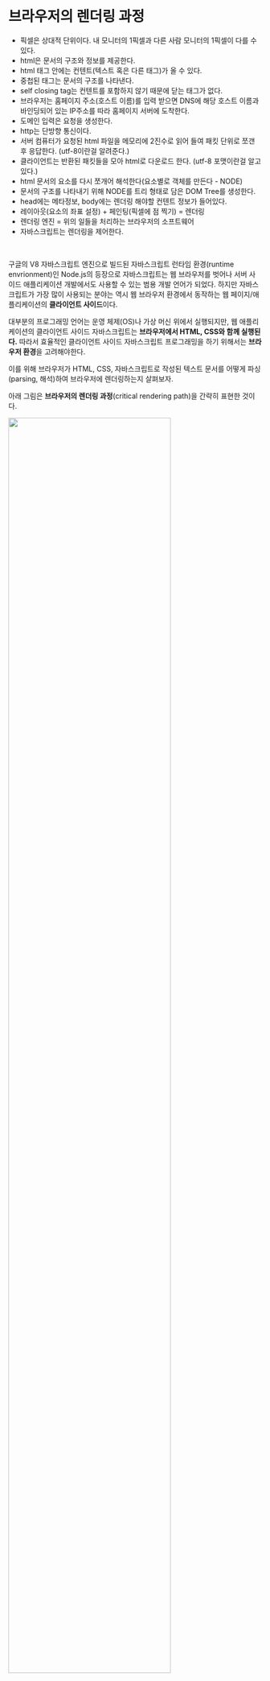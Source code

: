 # 브라우저의 렌더링 과정

* 픽셀은 상대적 단위이다. 내 모니터의 1픽셀과 다른 사람 모니터의 1픽셀이 다를 수 있다.
* html은 문서의 구조와 정보를 제공한다.
* html 태그 안에는 컨텐트(텍스트 혹은 다른 태그)가 올 수 있다.
* 중첩된 태그는 문서의 구조를 나타낸다.
* self closing tag는 컨텐트를 포함하지 않기 때문에 닫는 태그가 없다.
* 브라우저는 홈페이지 주소(호스트 이름)를 입력 받으면 DNS에 해당 호스트 이름과 바인딩되어 있는 IP주소를 따라 홈페이지 서버에 도착한다.
* 도메인 입력은 요청을 생성한다.
* http는 단방향 통신이다.
* 서버 컴퓨터가 요청된 html 파일을 메모리에 2진수로 읽어 들여 패킷 단위로 쪼갠 후 응답한다. (utf-8이란걸 알려준다.)
* 클라이언트는 반환된 패킷들을 모아 html로 다운로드 한다. (utf-8 포맷이란걸 알고있다.)
* html 문서의 요소를 다시 쪼개어 해석한다(요소별로 객체를 만든다 - NODE)
* 문서의 구조를 나타내기 위해 NODE를 트리 형태로 담은 DOM Tree를 생성한다.
* head에는 메타정보, body에는 렌더링 해야할 컨텐트 정보가 들어있다.
* 레이아웃(요소의 좌표 설정) + 페인팅(픽셀에 점 찍기) = 렌더링
* 렌더링 엔진 = 위의 일들을 처리하는 브라우저의 소프트웨어
* 자바스크립트는 렌더링을 제어한다.

&nbsp;  

구글의 V8 자바스크립트 엔진으로 빌드된 자바스크립트 런타임 환경(runtime envrionment)인 Node.js의 등장으로 자바스크립트는 웹 브라우저를 벗어나 서버 사이드 애플리케이션 개발에서도 사용할 수 있는 범용 개발 언어가 되었다. 하지만 자바스크립트가 가장 많이 사용되는 분야는 역시 웹 브라우저 환경에서 동작하는 웹 페이지/애플리케이션의 **클라이언트 사이드**이다.

대부분의 프로그래밍 언어는 운영 체제(OS)나 가상 머신 위에서 실행되지만, 웹 애플리케이션의 클라이언트 사이드 자바스크립트는 **브라우저에서 HTML, CSS와 함께 실행된다.** 따라서 효율적인 클라이언트 사이드 자바스크립트 프로그래밍을 하기 위해서는 **브라우저 환경**을 고려해야한다.

이를 위해 브라우저가 HTML, CSS, 자바스크립트로 작성된 텍스트 문서를 어떻게 파싱(parsing, 해석)하여 브라우저에 렌더링하는지 살펴보자.

아래 그림은 **브라우저의 렌더링 과정**(critical rendering path)을 간략히 표현한 것이다.

<img src="https://user-images.githubusercontent.com/32444914/82745471-c6eda980-9dbf-11ea-82bd-4a89c2f04d6a.png" width="80%" />

1. 브라우저는 HTML, CSS, 자바스크립트, 이미지, 폰트 파일 등 **렌더링에 필요한 리소스를 요청하고 서버로부터 응답 받는다.**
2. **브라우저의 렌더링 엔진**은 서버로부터 응답된 HTML과 CSS를 **파싱**하여 **DOM과 CSSOM을 생성**하고 이들을 결합하여 **렌더 트리**를 생성한다.
3. **브라우저의 자바스크립트 엔진**은 서버로부터 응답된 자바스크립트를 **파싱**하여 **AST(Abstract Syntax Tree)를 생성하고 바이트 코드로 변환하여 실행**한다. 이때 자바스크립트는 DOM API를 통해 DOM, CSSOM을 변경할 수 있다. 변경된 DOM과 CSSOM은 다시 렌더 트리로 결합된다.
4. 렌더 트리를 기반으로 HTML 요소의 **레이아웃**(위치와 크기)를 계산하고, 브라우저의 화면에 HTML 요소를 **페인팅**한다.

&nbsp;  

## 1. 요청과 응답

브라우저의 핵심 기능은 **필요한 리소스를 서버에 요청(request)하고, 서버의 응답(response)을 받아 브라우저에 시각적으로 렌더링하는 것**이다. 즉, 렌더링에 필요한 리소스는 모두 서버에 존재하므로, 필요한 리소스를 서버에 요청하고 서버가 응답한 리소스를 파싱(parsing)하여 렌더링 하는 것이다.

> <strong>리소스(Resource)</strong>
>
> HTML, CSS, 자바스크립트, 이미지, 폰트 등의 정적 파일 또는 서버가 동적으로 생성한 데이터

서버에 요청을 하기 위해 브라우저는 주소창을 제공한다. 브라우저의 주소창에 URL을 입력하고 엔터 키를 입력하면, URL의 호스트 이름은 DNS를 통해 IP 주소로 변환되고, 이 IP 주소를 갖는 서버에게 요청(request)를 전송한다.

<img src="https://user-images.githubusercontent.com/32444914/82746318-521f6d00-9dc9-11ea-8971-514fe8ed848b.png" width="80%" />

예를 들어 브라우저의 주소창에 `https://poiemaweb.com`을 입력하고 엔터 키를 입력하면 루트 요청(`/`, scheme과 호스트 이름만으로 구성된 URL에 의한 요청)이 poiemaweb.com 서버로 전송된다. **루트 요청에는 명확히 리소스를 요청하는 내용이 없기 때문에 일반적으로 서버는 루트 요청에 대해 암묵적으로 index.html을 응답하도록 기본 설정되어 있다.** 즉, `https://poiemaweb.com`은 `https://poiemaweb.com/index.html`과 같은 요청이다.

따라서 서버는 루트 요청에 대해 서버의 루트 폴더에 존재하는 정적 파일 index.html을 클라이언트(브라우저)로 응답한다. 만약 index.html이 아닌 다른 정적 파일을 서버에 요청하려면 브라우저의 주소창에 `https://poiemaweb.com/assets/data/data.json`과 같이 요청할 정적 파일 경로(서버의 루트 폴더 기준)와 파일 이름을 호스트 이름 뒤에 기술하여 서버에 요청한다. 그러면 서버는 루트 폴더의 assets/data 폴터 내에 있는 정적 파일 data.json을 응답할 것이다.

요청과 응답은 개발자 도구의 Network 패널에서 확인할 수 있다.

<img src="https://user-images.githubusercontent.com/32444914/82746509-767c4900-9dcb-11ea-8704-34535cf2c2a0.png" width="60%" />

위 그림을 살펴보면 index.html(poiemaweb.com)뿐만 아니라 CSS, 자바스크립트, 이미지, 폰트 파일들도 응답된 것을 확인할 수 있다.  이는 브라우저의 렌더링 엔진이 HTML(index.html)을 파싱하는 중 외부 리소스를 로드하는 태그(`<link>`, `<img>`, `<script>` 등)를 만나면 HTML의 파싱을 일시 중단하고 해당 리소스 파일을 서버로 요청하기 때문이다.

&nbsp;  

## 2. HTTP 1.1 vs. HTTP 2.0

HTTP(HyperText Transfer Protocol)는 웹에서 **브라우저와 서버가 통신을 하기 위한 프로토콜(규약)**이다. 1989년 HTML, URL과 함께 팀 버너스 리 경이 고안한 HTTP는 1991년 최초로 문서화되었고 1996년 HTTP/1.0, 1999년 HTTP/1.1, 2015년 HTTP/2가 발표되었다. 이중 **HTTP/1.1과 HTTP/2 버전의 차이**에 대해 간략히 살펴보자.

**HTTP/1.1**

<img src="https://user-images.githubusercontent.com/32444914/82746758-631ead00-9dce-11ea-8ebd-1072eb144837.png" width="30%" />

* 커넥션당 하나의 요청과 응답 만을 처리
* HTML 문서 내에 포함된 외부 리소스 요청(`<link>`, `<img>`, `<script>` 등)은 개별적으로 전송되고 응답 또한 개별적으로 전송
* 리소스의 동시 전송이 불가능한 구조이므로 요청할 리소스의 개수에 비례하여 응답 시간도 증가

&nbsp;  

**HTTP/2.0**

<img src="https://user-images.githubusercontent.com/32444914/82746777-96f9d280-9dce-11ea-81a1-bd23a4eadaed.png" width="30%" />

* 커넥션당 여러 개의 요청과 응답, 즉 다중 요청/응답이 가능
* HTTP/1.1에 비해 페이지 로드 속도가 약 50% 빠르다고 한다.

&nbsp;  

## 3. HTML 파싱과 DOM 생성

브라우저의 요청에 의해 서버가 응답한 HTML 문서는 문자열로 이루어진 순수한 텍스트이다. 순수한 텍스트인 HTML 문서를 브라우저에 시각적인 픽셀로 렌더링 하려면 **HTML 문서를 브라우저가 이해할 수 있는 자료구조(객체)로 변환하여 메모리에 저장**해야 한다.

예를 들어 아래와 같은 index.html이 서버로부터 응답되었다고 가정해보자.

```html
<!DOCTYPE html>
<html>
  <head>
    <meta charset="utf-8">
    <link rel="stylesheet" href="style.css">
  </head>
  <body>
    <ul>
      <li id="apple">apple</li>
      <li id="banana">banana</li>
      <li id="orange">orange</li>
    </ul>
    <script src="app.js"></script>
  </body>
</html>
```

브라우저의 렌더링 엔진은 아래 그림과 같은 과정을 통해 **응답 받은 HTML 문서를 파싱하여 DOM(Document Object Model)을 생성**한다.

<img src="https://user-images.githubusercontent.com/32444914/82746962-1cca4d80-9dd0-11ea-82b5-b9c5165b414a.png" width="80%" />

1. 서버에 존재하던 HTML 파일이 브라우저의 요청에 의해 응답된다. 이때 서버는 브라우저가 요청한 HTML 파일을 읽어 들여 메모리에 저장한 다음 메모리에 저장된 바이트(2진수)를 인터넷을 경유하여 응답한다.
2. 브라우저는 서버가 응답한 HTML 문서를 바이트(2진수) 형태로 응답 받는다. 그리고 바이트 형태의 HTML 문서는 meta 태그의 charset 어트리뷰트에 의해 지정된 **인코딩** 방식(ex. utf-8)을 기준으로 **문자열로 변환**된다.
3. 문자열로 변환된 HTML 문서를 읽어 들여 **문법적 의미를 갖는 코드의 최소 단위인 토큰(token)들로 분해**한다.
4. **각 토큰들은 객체로 변환하여 노드(node)들을 생성**한다. 토큰의 내용에 따라 문서 노드, 요소 노드, 어트리뷰트 노드, 텍스트 노드가 생성된다. 노드는 이후 DOM을 구성하는 기본 요소가 된다.
5. HTML 문서는 HTML 요소들의 집합으로 이루어지며 **HTML 요소는 중첩 관계를 가진다.** 즉, HTML 요소의 컨텐츠 영역(시작 태그와 종료 태그 사이)에는 텍스트 뿐만 아니라 다른 HTML 요소도 포함될 수 있다. 이때 HTML 요소 간에는 중첩 관계에 의해 부자 관계가 형성된다. 이러한 HTML 요소 간의 부자 관계를 반영하여 모든 노드들을 **트리 자료 구조**로 구성한다. 이 노드들로 구성된 트리 자료 구조를 **DOM(Document Object Model) 혹은 DOM Tree**라고 부른다.

즉, **DOM은 HTML 문서를 파싱한 결과물이다.**

&nbsp;  

## 4. CSS 파싱과 CSSOM 생성

렌더링 엔진은 HTML을 처음부터 한줄씩 순차적으로 파싱해서 DOM을 생성해 나간다. 이때 렌더링 엔진은 CSS를 로드하는 `<link>` 태그나 `<style>` 태그를 만나면 DOM 생성을 일시 중단한다.

그리고 `<link>` 태그의 `href` 어트리뷰트에 정의된 CSS 파일을 서버에 요청하여 로드한 CSS나, `<style>` 태그내의 CSS를 HTML과 동일한 파싱 과정(바이트 -> 문자 -> 토큰 -> 노드 -> CSSOM)을 통해 해석하여 <strong>CSSOM(CSS Object Model)</strong>을 생성한다. 이후 CSS 파싱을 완료하면 HTML 파싱이 중단된 지점부터 다시 HTML을 파싱하기 시작하여 DOM 생성을 재개한다.

위에서 살펴본 index.html을 다시 살펴보자. index.html에는 CSS 파일을 로드하는 `<link>` 태그가 존재한다.

```html
<!DOCTYPE html>
<html>
  <head>
    <meta charset="utf-8">
    <link rel="stylesheet" href="style.css">
    ...
```

렌더링 엔진은 meta 태그까지 HTML을 순차적으로 해석한 다음, link 태그를 만나면 DOM 생성을 일시 중단하고 link 태그의 href 어트리뷰터에 정의된 CSS 파일을 서버에 요청한다. 예를 들어, 아래와 같은 style.css 파일이 서버로부터 응답되었다고 가정해보자.

```css
body {
  font-size: 18px;
}

ul {
  list-style-type: none;
}
```

서버로부터 CSS 파일이 응답되면 렌더링 엔진은 HTML과 동일한 해석 과정(바이트 -> 문자 -> 토큰 -> 노드 -> CSSOM)을 거쳐 CSS를 파싱하여 CSSOM을 생성한다.

CSSOM은 CSS의 상속을 반영하여 생성된다. 위 예제에서 body 요소에 적용한 `font-size` 프로퍼티와 ul 요소에 적용한 `list-style-type` 프로퍼티는 모든 li 요소에 상속된다. 이러한 상속 관계가 반영되어 아래와 같이 CSSOM이 생성된다.

<img src="https://user-images.githubusercontent.com/32444914/82747635-07f0b880-9dd6-11ea-9241-4ebf8d66ad1c.png" width="60%" />

&nbsp;  

## 5. 렌더 트리 생성

렌더링 엔진은 서버로부터 응답된 HTML과 CSS를 파싱하여 각각 DOM과 CSSOM을 생성한다. 그리고 DOM과 CSSOM은 렌더링을 위해 <strong>렌더 트리(render tree)</strong>로 결합된다.

렌더 트리는 렌더링을 위한 트리 구조의 자료 구조이다. 따라서 브라우저 화면에 렌더링되지 않는 노드(ex. `<meta>`, `<script>` 태그 등)와 CSS에 의해 비표시(ex. `display: none`)되는 노드들은 포함하지 않는다. 다시 말해, **렌더 트리는 브라우저 화면에 렌더링되는 노드들로만 구성된다.** 

<img src="https://user-images.githubusercontent.com/32444914/82747742-391db880-9dd7-11ea-99d4-28f7f86ee6da.png" width="80%" />

이후 완성된 렌더 트리는 각 HTML 요소의 레이아웃(위치와 크기) 계산에 사용되며, 브라우저 화면에 픽셀을 렌더링하는 페인팅(painting) 처리에 입력된다.

<img src="https://user-images.githubusercontent.com/32444914/82747767-69655700-9dd7-11ea-97d7-3ec7a5e43a78.png" width="60%" />

지금까지 살펴본 브라우저의 렌더링 과정은 반복해서 실행될 수 있다. 예를 들어 아래와 같은 경우, 반복해서 레이아웃 계산과 페인팅이 재차 실행된다.

* 자바스크립트에 의한 노드 추가 또는 삭제
* 브라우저 윈도우의 리사이징에 의한 viewport 크기 변경
* HTML 요소의 레이아웃(크기, 위치)에 변경을 발생시키는 `width`, `height`, `margin`, `padding`, `border`, `display`, `position`, `top`, `right`, `bottom`, `left` 등의 스타일 변경

&nbsp;  

레이아웃 계산과 페인팅이 다시 실행하는 **리렌더링은 비용이 많이 드는, 즉 성능에 악영향을 주는 작업이다**. 따라서 가급적 빈번한 리렌더링이 발생하지 않도록 주의가 필요하다.

&nbsp;  

## 6. 자바스크립트 파싱과 실행

HTML 문서를 파싱한 결과물로서 생성된 DOM은 HTML 문서의 구조와 정보 뿐만 아니라, HTML 요소와 스타일 등을 변경할 수 있는 프로그래밍 인터페이스로서의 DOM API를 제공한다. 즉, **자바스크립트 코드에서 DOM API를 사용하면 이미 생성된 DOM을 동적으로 조작할 수 있다.**

CSS 파싱 과정과 마찬가지로 렌더링 엔진은 HTML을 한줄씩 순차적으로 파싱하며 DOM을 생성해 나가다가, 자바스크립트 파일을 로드하는 `<script>` 태그나 자바스크립트 코드를 컨텐츠로 가지는 `<script>` 태그를 만나면 DOM 생성을 일시 중단한다.

그리고 `<script>` 태그 `src` 어트리뷰트에 정의된 자바스크립트 파일을 서버에 요청하여 로드한 자바스크립트 코드나, `<script>` 태그 내의 자바스크립트 코드의 파싱을 위해 자바스크립트 엔진에 제어권을 넘긴다. 이후 자바스크립트 파싱과 실행이 종료되면 렌더링 엔진으로 다시 제어권을 넘겨 HTML 파싱이 중단된 지점부터 다시 HTML 파싱을 시작하여 DOM 생성을 재개한다.

**자바스크립트 파싱과 실행은** 브라우저의 렌더링 엔진이 아닌 **자바스크립트 엔진이 처리한다.** 자바스크립트 엔진은 자바스크립트 코드를 CPU가 이해할 수 있는 저수준 언어(low-level language)로 변환하는 역할을 한다. 자바스크립트 엔진은 구글 크롬과 Node.js의 V8, 파이어폭스의 SpiderMonkey, 사파리의 JavaScriptCore 등 다양한 종류가 존재하며, 모든 자바스크립트 엔진은 ECMAScript 사양을 준수한다.

렌더링 엔진으로부터 제어권을 넘겨 받은 자바스크립트 엔진은 자바스크립트 코드를 파싱하기 시작한다. 렌더링 엔진이 HTML과 CSS를 파싱하여 DOM과 CSSOM을 생성하듯 자바스크립트 엔진은 자바스크립트를 해석하여 <strong>AST(Abstract Syntax Tree, 추상적 구문 트리)</strong>를 생성한다. 그리고 AST를 기반으로 인터프리터가 실행할 수 있는 중간 코드(intermediate code)인 바이트 코드(bytecode)를 생성하여 실행한다.

<img src="https://user-images.githubusercontent.com/32444914/82748450-eba44a00-9ddc-11ea-9a2f-b6442e93f71a.png" width="70%" />

<strong>1. 토크나이징(tokenizing)</strong>

단순한 문자열인 소스 코드를 어휘 분석(lexical analysis)하여 문법적 의미를 가지는 코드의 최소 단위인 토큰(token)들로 분해한다.

<strong>2. 파싱(parsing)</strong>

토큰들의 집합을 구문 분석(syntatic analysis)하여 <strong>AST(Abstract Syntax Tree, 추상적 구문 트리)</strong>를 생성한다. AST는 토큰에 문법적 의미와 구조를 반영한 트리 구조의 자료 구조이다.

**3. 바이트 코드 생성과 실행**

파싱의 결과물로서 생성된 AST는 인터프리터가 실행할 수 있는 중간 코드(intermediate code)인 바이트 코드(bytecode)로 변환되고 인터프리터에 의해 실행된다.

&nbsp;  

## 7. 리플로우와 리페인트

만약 자바스크립트 코드에 DOM이나 CSSOM을 변경하는 DOM API가 사용된 경우, DOM이나 CSSOM이 변경된다. 변경된 DOM과 CSSOM은 다시 렌더 트리로 결합되고 변경된 렌더 트리를 기반으로 레이아웃과 페인트 과정을 거쳐 브라우저의 화면에 다시 렌더링한다. 이를 리플로우(reflow), 리페인트(repaint)라 한다.

<img src="https://user-images.githubusercontent.com/32444914/82748609-75a0e280-9dde-11ea-82c7-c6546c0cd56c.png" width="80%" />

**리플로우**는 레이아웃 계산을 다시 하는 것을 말하며 노드 추가/삭제, 요소의 크기/위치 변경, 윈두오 리사이징 등 **레이아웃**에 영향을 주는 변경이 발생한 경우에 한하여 실행된다.

**리페인트**는 재결합된 렌더 트리를 기반으로 다시 페인트를 하는 것을 말한다.

따라서 리플로우와 리페인트가 반드시 순차적으로 동시에 실행되는 것은 아니다. 레이아웃에 영향이 없는 병견은 리플로우 없이 리페인트만 실행된다.

&nbsp;  

## 8. 자바스크립트 파싱에 의한 HTML 파싱 중단

지금까지 살펴본 바와 같이 렌더링 엔진과 자바스크립트 엔진은 병렬적으로 파싱을 실행하지 않고 **직렬적**으로 파싱을 수행한다.

<img src="https://user-images.githubusercontent.com/32444914/82748718-25765000-9ddf-11ea-8810-5cf70dd23505.png" width="70%" />

이처럼 브라우저는 동기적(synchronous)으로, 즉 위에서 아래 방향으로 순차적으로 HTML, CSS, 자바스크립트를 파싱하고 실행한다. 이것은 **script 태그의 위치에 따라 HTML 파싱이 블로킹되어 DOM 생성이 지연될 수 있다는 것**을 의미한다. 따라서 **script 태그의 위치는 중요한 의미를 가진다.**

위 예제의 경우, app.js의 파싱과 실행 이전까지는 DOM의 생성이 일시 중단된다. 이때 자바스크립트 코드(app.js)에서 DOM이나 CSSOM을 변경하는 DOM API를 사용할 겨우, DOM이나 CSSOM이 이미 생성되어 있어야 한다. 만약 DOM을 변경하는 DOM API를 사용할 때 DOM의 생성이 완료되지 않은 상태라면 문제가 발생할 수 있다.

아래는 script 태그의 위치에 의해 블로킹이 발생하는 예제이다.

```html
<!DOCTYPE html>
<html>
  <head>
    <meta charset="utf-8">
    <link rel="stylesheet" href="style.css">
    <script>
    	const $apple = document.getElementById('apple');
      $apple.style.color = 'red';
      // TypeError: Cannot read property 'style' of null
    </script>
  </head>
  <body>
    <ul>
      <li id="apple">Apple</li>
      <li id="banana">Banana</li>
      <li id="orange">Orange</li>
    </ul>
  </body>
</html>
```

자바스크립트 코드 내에서 DOM API `document.getElementById('apple')`를 실행하는 시점에는 아직 DOM API가 참조하는 HTML 요소가 파싱되어 DOM에 포함되지 않은 상태이므로, 위 예제는 정상적으로 동작하지 않는다.

이러한 문제를 회피하기 위해 **script 태그의 위치를 body 요소 최하단으로 이동**시킬 수 있다. 그 이유는 아래와 같다.

* DOM이 완성되지 않은 상태에서 자바스크립트가 DOM을 조작한다면 에러가 발생한다.
* 자바스크립트 스크립트 로딩/파싱/실행으로 인한 HTML 요소들의 렌더링에 지장 받는 일이 발생하지 않아 페이지 로딩 시간이 단축된다.

&nbsp;  

```html
<!DOCTYPE html>
<html>
  <head>
    <meta charset="utf-8">
    <link rel="stylesheet" href="style.css">
  </head>
  <body>
    <ul>
      <li id="apple">Apple</li>
      <li id="banana">Banana</li>
      <li id="orange">Orange</li>
    </ul>
    <script>
    	const $apple = document.getElementById('apple');
      $apple.style.color = 'red';
      // Success!
    </script>
  </body>
</html>
```

&nbsp;  

## 9. script 태그의 async / defer 어트리뷰트

앞에서 살펴본 **자바스크립트 파싱에 의한 DOM 생성이 중단(blocking)되는 문제를 근본적으로 해결하기 위해** HTML5부터 script 태그에 `async`와 `defer` 어트리뷰트가 추가되었다.

async와 defer 어트리뷰트는 src 어트리뷰트를 통해 **외부 자바스크립트 파일을 로드하는 경우에만 사용**한다. 즉, src 어트리뷰트가 없는 인라인 자바스크립트에는 사용할 수 없다.

```html
<script src="external.js" async></script>
<script src="external.js" defer></script>
```

async와 defer 어트리뷰트를 사용하면 **HTML 파싱과 외부 자바스크립트 파일의 로드가 비동기적으로 동시에 진행된다.** 하지만 **자바스크립트의 실행 시점에 차이가 있다.**

&nbsp;  

**1. async 어트리뷰트**

HTML 파싱과 외부 자바스크립트 파일의 로드가 비동기적으로 동시에 진행된다. 단, **자바스크립트의 파싱과 실행은 자바스크립트 로드가 완료된 직후 진행되며, 이때 HTML 파싱이 중단된다.**

<img src="https://user-images.githubusercontent.com/32444914/82749691-e39cd800-9de5-11ea-9805-bcdf75a3660f.png" width="70%" />

여러 개의 script 태그의 async 어트리뷰트를 지정하면 **script 태그의 순서와는 상관없이 로드가 완료된 자바스크립트부터 먼저 실행**되므로 순서가 보장되지 않는다. 따라서 순서 보장이 필요한 script 태그에는 async 어트리뷰트를 지정하지 않아야 한다. IE10 이상 버전에서 지원된다.

&nbsp;  

**2. defer 어트리뷰트**

HTML 파싱과 외부 자바스크립트 파일의 로드가 비동기적으로 동시에 진행된다. 단, **자바스크립트의 파싱과 실행은 HTML 파싱이 완료된 직후(DOM 생성이 완료된 직후) 진행된다.**

<img src="https://user-images.githubusercontent.com/32444914/82749778-82293900-9de6-11ea-92fc-09f7c2e09483.png" width="70%" />

따라서 DOM 생성이 완료된 이후 실행되어야 할 자바스크립트에 유용하다. IE10 이상 버전에서 지원된다.

&nbsp;  

## 참고 자료

* [poiemaweb.com - 브라우저의 렌더링 과정](https://poiemaweb.com/fastcampus/browser-rendering)


